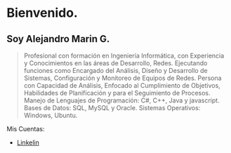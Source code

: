 # Bienvenido.
## Soy Alejandro Marin G.
> Profesional con formación en Ingeniería Informática, con Experiencia y Conocimientos en las áreas de Desarrollo, Redes. Ejecutando funciones como Encargado del Análisis, Diseño y Desarrollo de Sistemas, Configuración y Monitoreo de Equipos de Redes. Persona con Capacidad de Análisis, Enfocado al Cumplimiento de Objetivos, Habilidades de Planificación y para el Seguimiento de Procesos.  Manejo de Lenguajes de Programación: C#, C++, Java y javascript. Bases de Datos: SQL, MySQL y Oracle. Sistemas Operativos: Windows, Ubuntu.

Mis Cuentas:

* [Linkelin](https://www.linkedin.com/in/alejandro-marin-guzman-1a616a116 "Alejandro Marin G.")

